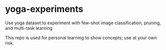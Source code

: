 # yoga-experiments
Use yoga dataset to experiment with few-shot image classification, pruning, and multi-task learning

This repo is used for personal learning to show concepts; use at your own risk. 
